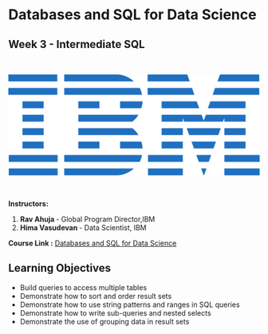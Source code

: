 # Databases and SQL for Data Science
## Week 3 - Intermediate SQL


<br>
<p align="center">
 <img src="https://github.com/AchalMate/IBM-Data-Science-Professional-Certificate/blob/main/ibm.svg" title="IBM logo" alt = "IBM logo" />
</p>
<br>

<b>Instructors:</b><b><br>
1. Rav Ahuja </b> - Global Program Director,IBM<b>
2. Hima Vasudevan </b>- Data Scientist, IBM


<b> Course Link :</b> <a href = "https://www.coursera.org/learn/sql-data-science?specialization=ibm-data-science">Databases and SQL for Data Science</a><br>
## Learning Objectives<br>
- Build queries to access multiple tables
- Demonstrate how to sort and order result sets
- Demonstrate how to use string patterns and ranges in SQL queries
- Demonstrate how to write sub-queries and nested selects
- Demonstrate the use of grouping data in result sets
